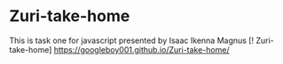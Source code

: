 # Zuri-take-home
This is task one for javascript  presented by Isaac Ikenna Magnus
[! Zuri-take-home] https://googleboy001.github.io/Zuri-take-home/
